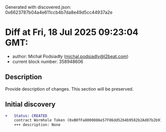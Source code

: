Generated with discovered.json: 0x6623787b04a4e611ccb4b7da8e49d5cc44937a2e

# Diff at Fri, 18 Jul 2025 09:23:04 GMT:

- author: Michał Podsiadły (<michal.podsiadly@l2beat.com>)
- current block number: 358948606

## Description

Provide description of changes. This section will be preserved.

## Initial discovery

```diff
+   Status: CREATED
    contract Wormhole Token (0xB0fFa8000886e57F86dd5264b9582b2Ad87b2b91)
    +++ description: None
```
